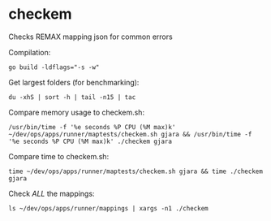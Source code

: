 # checkem
Checks REMAX mapping json for common errors


Compilation:

```
go build -ldflags="-s -w"
```


Get largest folders (for benchmarking):


```
du -xhS | sort -h | tail -n15 | tac
```

Compare memory usage to checkem.sh:

```
/usr/bin/time -f '%e seconds %P CPU (%M max)k' ~/dev/ops/apps/runner/maptests/checkem.sh gjara && /usr/bin/time -f '%e seconds %P CPU (%M max)k' ./checkem gjara
```


Compare time to checkem.sh:

```
time ~/dev/ops/apps/runner/maptests/checkem.sh gjara && time ./checkem gjara
```

Check *ALL* the mappings:

```
ls ~/dev/ops/apps/runner/mappings | xargs -n1 ./checkem
```
